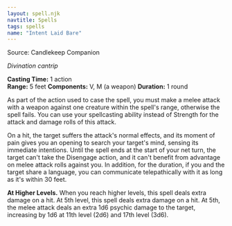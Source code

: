 ```yaml
---
layout: spell.njk
navtitle: Spells
tags: spells
name: "Intent Laid Bare"
---
```

Source:  Candlekeep Companion

_Divination cantrip_

**Casting Time:** 1 action  
**Range:** 5 feet
**Components:** V, M (a weapon)
**Duration:** 1 round

As part of the action used to case the spell, you must make a melee attack with a weapon against one creature within the spell's range, otherwise the spell fails. You can use your spellcasting ability instead of Strength for the attack and damage rolls of this attack.

On a hit, the target suffers the attack's normal effects, and its moment of pain gives you an opening to search your target's mind, sensing its immediate intentions. Until the spell ends at the start of your net turn, the target can't take the Disengage action, and it can't benefit from advantage on melee attack rolls against you. In addition, for the duration, if you and the target share a language, you can communicate telepathically with it as long as it's within 30 feet.

**At Higher Levels.** When you reach higher levels, this spell deals extra damage on a hit. At 5th level, this spell deals extra damage on a hit. At 5th, the melee attack deals an extra 1d6 psychic damage to the target, increasing by 1d6 at 11th level (2d6) and 17th level (3d6).